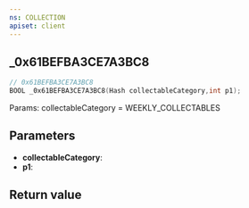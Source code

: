 ```yaml
---
ns: COLLECTION
apiset: client
---
```

## _0x61BEFBA3CE7A3BC8

```c
// 0x61BEFBA3CE7A3BC8
BOOL _0x61BEFBA3CE7A3BC8(Hash collectableCategory,int p1);
```

Params: collectableCategory = WEEKLY_COLLECTABLES

## Parameters
* **collectableCategory**:
* **p1**:

## Return value